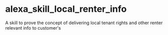 # alexa_skill_local_renter_info
A skill to prove the concept of delivering local tenant rights and other renter relevant info to customer's 
